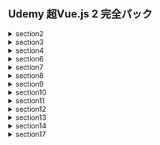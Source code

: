 ## Udemy 超Vue.js 2 完全パック
<details><summary>section2</summary>
  <div>
    <ul>
      <li>#27ウォッチャを使ってデータが変わった時に特定の処理をする</li>
      <li>#28丸かっこ（）は、二重中括弧とv-onディレクティブにおいて、いつ必要なのか</li>
      <li>#29クラスをデータにバインディング(紐付け)する方法その１。オブジェクトを渡し、真偽値を使って動的に適応させるクラスを切り替える</li>
      <li>#30クラスをデータにバインディング(紐付け)する方法その2。オブジェクトを渡し、真偽値を使って動的に適応させるクラスを切り替える</li>
      <li>#31スタイル属性を、オブジェクトを用いて動的にバインディングする</li>
      <li>#32スタイルオブジェクトをデータに書いてコードを見やすくする</li>
      <li>#33複数のスタイルオブジェクトを配列構文を用いて適応させる</li>
    </ul>
  </div>
</details>
<details><summary>section3</summary>
  <div>
    <ul>
      <li>#39templateタグを使用して、不必要な要素を加えずにv-ifを複数の要素に適応させる</li>
      <li>#44オブジェクトのv-forには、第２引数と第３引数にキーとインデックスを取る</li>
      <li>#45templateタグを使用して、不必要な要素を加えずにv-forを複数の要素に適応させる</li>
      <li>#48key属性をつける必要性を学び、予期せぬバグを起こさないv-forを作る</li>
    </ul>
  </div>
</details>
<details><summary>section4</summary>
  <div>
    <ul>
      <li>#52外側からVueインスタンスにアクセスする方法</li>
      <li>#57$mountメソッドを使用して、elプロパティの代わりにする</li>
      <li>#58templateプロパティを使って、文字列のみでテンプレートを書く</li>
      <li>#59render(描画)関数を使用して、仮想ノードを作ってDOMの描画を行う</li>
    </ul>
  </div>
</details>
<details><summary>section6</summary>
  <div>
    <ul>
      <li>#75コンポーネントを使用して、再利用可能なVueインスタンスを作る</li>
      <li>#76dataはなぜコンポーネントにおいて関数である必要があるのか</li>
      <li>#81templateはルート要素を1つにしなければならないことに注意する</li>
      <li>#82シングルファイルコンポーネントをローカル登録する</li>
      <li>#83componentsフォルダを作成して、綺麗なフォルダ構造を作る</li>
      <li>#85スコープ付きCSSと、Vue.jsがそれをどのように実装しているのかを理解する</li>
    </ul>
  </div>
</details>
<details><summary>section7</summary>
  <div>
    <ul>
      <li>#92バリデーションを使用して、プロパティに意図しない値が渡らないようにする</li>
      <li>#94$emitメソッドを使って、子から親にデータを渡す</li>
    </ul>
  </div>
</details>
<details><summary>section8</summary>
  <div>
    <ul>
      <li>#101slotを使うことで、子コンポーネントにhtmlのコードを渡すことができる</li>
      <li>#102slotは親と子のどちらのスコープにアクセスできるのか</li>
      <li>#104【名前付きスロット】v-slotを使用すれば、複数のslotを使用して複雑なデータを渡すことができる</li>
      <li>#107「スロットプロパティ」を使って、子コンポーネントのデータにアクセスする</li>
      <li>#108 スロットプロパティにおける、デフォルトスロットしかない場合の省略記法</li>
      <li>#113動的に複数のコンポーネントを切り替えるために、componentタグと、is属性を使用する</li>
      <li>#114動的コンポーネントは切り替えるごとにdestroyedされる挙動となることを理解する</li>
      <li>#115keep-aliveを使って動的コンポーネントの状態を保持する</li>
      <li>#116ライフサイクルフックのactivatedとdeactivatedを使用する</li>
    </ul>
  </div>
</details>
<details><summary>section9</summary>
  <div>
    <ul>
      <li>#119v-modelを使用して、input要素に双方向データバインディングを作成する</li>
      <li>#123textareaにv-modelを使用して複数行テキストに双方向データバインディングを作成する</li>
      <li>#124単体のチェックボックスに双方向データバインディングを作成する</li>
      <li>#125複数のチェックボックスに双方向データバインディングを作成する</li>
      <li>#126ラジオボタンに双方向データバインディングを作成する</li>
      <li>#127セレクトボックスに双方向データバインディングを作成する</li>
      <li>#128v-modelの中身がどうなっているのかを理解する</li>
      <li>#129コンポーネントでv-modelを使う方法</li>
    </ul>
  </div>
</details>
<details><summary>section10</summary>
  <div>
    <ul>
      <li>#133グローバルにカスタムディレクティブを登録する</li>
      <li>#134ディレクティブはどのように動くのか。フック関数を理解する</li>
      <li>#135関数による省略記法を使って、bindとupdateを１つのコードにする</li>
      <li>#136elを使ってDOMを直接操作し、シンプルなカスタムディレクティブを作成する</li>
      <li>#137カスタムディレクティブに、binding.valueを使ってデータを渡す</li>
      <li>#138複数の値を必要とするカスタムディレクティブにはオブジェクトを渡す</li>
      <li>#139引数をカスタムディレクティブに渡す方法</li>
      <li>#140修飾子をカスタムディレクティブに対して使えるようにする</li>
      <li>#141directivesオプションを使って、ローカルにカスタムディレクティブを登録する</li>
      <li>#142カスタムディレクティブではthisは使えないことに注意する</li>
    </ul>
  </div>
</details>
<details><summary>section11</summary>
  <div>
    <ul>
      <li>#145フィルターを使用して、一般的なテキストフォーマットを作成する</li>
      <li>#146コンポーネントのオプション内でローカルフィルタを定義する</li>
      <li>#147複数のフィルタ関数を連結させる</li>
      <li>#148フィルターでthisが使えないことに注意する</li>
      <li>#149computedとフィルターのキャッシュに対する違いを理解する</li>
      <li>#150共有できるコードを全てミックスインにする</li>
      <li>#151実際にミックスインを作って、オプションをコンポーネント間で共有する</li>
      <li>#152オプションが被ったときに、どのようにミックスインがマージされるのか</li>
      <li>#153グローバルミックスインを作成する</li>
    </ul>
  </div>
</details>
<details><summary>section12</summary>
  <div>
    <ul>
      <li>#158６つのトランジションクラスとtransitionコンポーネントを用意する</li>
      <li>#159transitionコンポーネントにおける、6つのトランジションクラスの使い方を理解する</li>
      <li>#160fadeするトランジション効果をCSSトランジションを使って実際に作成する</li>
      <li>#162CSSアニメーションを使ってslideするトランジション効果を実際に作成する</li>
      <li>#163transitionは単一の要素だけでしか利用できないことを確認する</li>
      <li>#164CSSトランジションとCSSアニメーションを両方使用する時はtype属性をつける</li>
      <li>#165apper属性を使って、最初の描画時にトランジションを適用する</li>
      <li>#166カスタムトランジションクラスを使用して、Animate.cssを使う</li>
      <li>#167補足 Animate.cssのアップデートによる変更</li>
      <li>#168name属性を動的に変更して、動的トランジションを作る</li>
      <li>#169複数の要素を切り替えるトランジションについて学ぶ</li>
      <li>#170mode属性を使って、要素間のトランジションのタイミングをずらす</li>
      <li>#171動的コンポーネントに対してトランジションを使用する</li>
      <li>#172JavaScriptを使ってアニメーションを作る</li>
      <li>#1738つのJavaScriptフックとその引数を理解する</li>
      <li>#174トランジションクラスとJavaScriptフックが適応されるタイミングを知る</li>
      <li>#175css属性にfalseを指定して、安全にJavaScriptのみのアニメーションを作る</li>
      <li>#176実際にJavaScriptフックを使用してアニメーションを作成する</li>
      <li>#177transition-groupを使ってリストトランジションを作る</li>
      <li>#1785つのtransition-groupとtransitionで異なる重要な特徴</li>
      <li>#1797つ目のトランジションクラスであるv-moveクラスを使用する</li>
      <li>#180トランジションの再利用する時はコンポーネントにする</li>
    </ul>
  </div>
</details>
<details><summary>section13</summary>
  <div>
    <ul>
      <li>#183VueRouterとは何をするものなのか。実際にURLによって表示する内容を変える</li>
      <li>#184シングルページアプリケーションとは何かを理解する</li>
      <li>#185hashモードからhistoryモードに切り替えてURLを美しくする</li>
      <li>#186router-linkコンポーネントを使って、クリックでURLを切り替える</li>
      <li>#187active-class属性とexact属性を使って、アクティブなリンクにスタイリングをつける</li>
      <li>#188コードからURLを切り替える方法を学ぶ</li>
      <li>#189コロンを使用して動的なURLを作り、routeオブジェクトを利用してパラメーターを取得する</li>
      <li>#190パラメーターが変わった時にライフサイクルフックが呼ばれないことに注意する</li>
      <li>#191ルートコンポーネントの再利用性を損なわないようにするpropsオプションをtrueにする</li>
      <li>#192router-viewコンポーネントの挙動を知る</li>
      <li>#193childrenオプションを使って、ネストされた<router-view>を作る</li>
      <li>#194to属性を動的に表現する</li>
      <li>#195名前付きルートを使って、わかりやすくリンク先のURLを動的にする</li>
      <li>#196クエリを使用したVue Routerの使い方を学ぶ</li>
      <li>#197名前付きビューを使って、固定されたレイアウトを作成する</li>
      <li>#198名前付きビューごとにpropsを定義する必要があることに注意する</li>
      <li>#199リダイレクト機能を使って、全てをキャッチするルートを作る</li>
      <li>#200router-viewにトランジションを適用する</li>
      <li>#201特定のidを持つ要素までスクロールするために、URLにハッシュ(#)をつける</li>
      <li>#202scrollBehavior関数を使ってページの移動時のスクロールの振る舞いを変える</li>
      <li>#203【発展】transitionが適応されているときのスクロールの振る舞いを、非同期で実行することで適切な動きをする</li>
      <li>#204全てのページ遷移前に、特定の処理をするためのbeforeEachガードの説明</li>
      <li>#205特定のページ遷移前に、特定の処理をするためのbeforeEnterガードの説明</li>
      <li>#206コンポーネントに指定できる３つのナビゲーションガード</li>
      <li>#207遅延ローディングをすることで、必要な時にデータを取ってくる処理を書く</li>
    </ul>
  </div>
</details>
<details><summary>section14</summary>
  <div>
    <ul>
      <li>#211Vuexのstateを使って、実際にコンポーネントから値をとってくる</li>
      <li>#212gettersを使って、ストアに算出プロパティを作る</li>
      <li>#213mapGettersヘルパーで、効率よくgettersをコンポーネントに追加する</li>
      <li>#214mutationとcommitを使って、状態(state)を変える場所を一つに絞りデータの予測と追跡をしやすくする</li>
      <li>#215mapMutaionsヘルパーで、効率よくmutationsをコンポーネントに追加する</li>
      <li>#216どうしてmutationでは同期的な処理しか書けないかを理解する</li>
      <li>#217actionをdispatchして、非同期処理を含む処理を扱いながらミューテーションをコミットする</li>
      <li>#218mapActionsヘルパーを使って、効率よくActionsをコンポーネントで使用する</li>
      <li>#219Vuexの全体的なデータの流れをまとめる</li>
      <li>#220双方向バインディング(v-model)をVuexで使いたい時はどうすれば良いのか</li>
      <li>#221機能ごとにコードを抜き出し、モジュールとして別ファイルに分割し、コードの肥大化に対処する
</li>
      <li>#222ゲッター、ミューテーション、アクション、をそれぞれ別のファイルに切り出し、コードの肥大化に対処する</li>
      <li>#223名前空間を使って、モジュール間で同じ名前を使えるようにする</li>
      <li>#224Vue Devtoolsをインストールして、デバックしやすくする</li>
    </ul>
  </div>
</details>
<details><summary>section17</summary>
  <div>
    <ul>
      <li>#231axiosをインストールし、プロジェクトをセットアップする</li>
      <li>#232FirebaseのCloud Firestoreを使ってバックエンドサーバーを用意する</li>
      <li>#233postメソッドを使ってデータをサーバーに送る</li>
      <li>#234getメソッドを使ってサーバーのデータを取得する</li>
      <li>#235サーバーから取得したデータを表示する</li>
      <li>#236FirebaseのSDKを使わず、REST APIを使っていることに注意する</li>
      <li>#238baseURLやheaderなど、全てのリクエストに同じ設定をつける方法を学ぶ</li>
      <li>#239Interceptorsを使って、thenやcatchの前に共通で行いたい処理を書く</li>
      <li>#240axios.create()を使って、新しくaxiosのインスタンスを生成する</li>
    </ul>
  </div>
<details><summary>section18</summary>
  <div>
    <ul>
      <li>#243ログイン認証がSPA上でどのように実現されるかを理解する</li>
      <li>#244ログイン認証を行うために、Firebase Authenticationとプロジェクトのセットアップをする</li>
      <li>#245ユーザー登録の機能を実装する</li>
      <li>#246ユーザーログインの機能を実装する</li>
      <li>#247Cloud Firestoreのルールを、トークンがないとアクセスできないようにする</li>
      <li>#248Vuexを使用して、トークンをプロジェクト全体で使えるようにする</li>
      <li>#249トークンをヘッダーにつけてリクエストを送る</li>
      <li>#250beforeEnterガードを使って、ログイン状態に応じてリダイレクトする処理を実装する</li>
      <li>#251ログイン状態に応じてナビゲーションバーの内容を変更する</li>
      <li>#252リフレッシュトークンを使って、トークンの有効期限が切れても正しく動くような処理を実装する
</li>
      <li>#</li>
      <li>#</li>
    </ul>
  </div>
